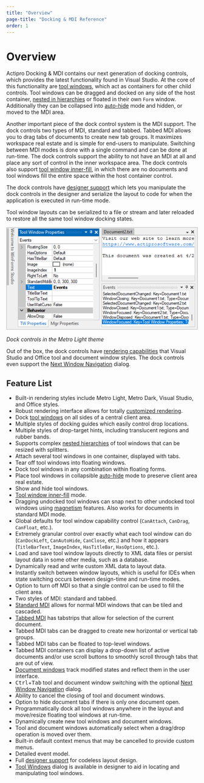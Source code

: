 ```yaml
---
title: "Overview"
page-title: "Docking & MDI Reference"
order: 1
---
```

# Overview

Actipro Docking & MDI contains our next generation of docking controls, which provides the latest functionality found in Visual Studio.  At the core of this functionality are [tool windows](tool-windows.md), which act as containers for other child controls.  Tool windows can be dragged and docked on any side of the host container, [nested in hierarchies](complex-hierarchies.md) or floated in their own `Form` window.  Additionally they can be collapsed into [auto-hide](auto-hide.md) mode and hidden, or moved to the MDI area.

Another important piece of the dock control system is the MDI support.  The dock controls two types of MDI, standard and tabbed.  Tabbed MDI allows you to drag tabs of documents to create new tab groups.  It maximizes workspace real estate and is simple for end-users to manipulate.  Switching between MDI modes is done with a single command and can be done at run-time.  The dock controls support the ability to not have an MDI at all and place any sort of control in the inner workspace area.  The dock controls also support [tool window inner-fill](tool-window-inner-fill.md), in which there are no documents and tool windows fill the entire space within the host container control.

The dock controls have [designer support](designer-support.md) which lets you manipulate the dock controls in the designer and serialize the layout to code for when the application is executed in run-time mode.

Tool window layouts can be serialized to a file or stream and later reloaded to restore all the same tool window docking states.

![Screenshot](images/dock-controls-metro-light.png)

*Dock controls in the Metro Light theme*

Out of the box, the dock controls have [rendering capabilities](extensible-rendering.md) that Visual Studio and Office tool and document window styles.  The dock controls even support the [Next Window Navigation](next-window-navigation.md) dialog.

## Feature List

- Built-in rendering styles include Metro Light, Metro Dark, Visual Studio, and Office styles.
- Robust rendering interface allows for totally [customized rendering](extensible-rendering.md).
- Dock [tool windows](tool-windows.md) on all sides of a central client area.
- Multiple styles of docking guides which easily control drop locations.
- Multiple styles of drop-target hints, including translucent regions and rubber bands.
- Supports complex [nested hierarchies](complex-hierarchies.md) of tool windows that can be resized with splitters.
- Attach several tool windows in one container, displayed with tabs.
- Tear off tool windows into floating windows.
- Dock tool windows in any combination within floating forms.
- Place tool windows in collapsible [auto-hide](auto-hide.md) mode to preserve client area real estate.
- Show and hide tool windows.
- [Tool window inner-fill](tool-window-inner-fill.md) mode.
- Dragging undocked tool windows can snap next to other undocked tool windows using [magnetism](magnetism.md) features.  Also works for documents in standard MDI mode.
- Global defaults for tool window capability control (`CanAttach`, `CanDrag`, `CanFloat`, etc.).
- Extremely granular control over exactly what each tool window can do (`CanDockLeft`, `CanAutoHide`, `CanClose`, etc.) and how it appears (`TitleBarText`, `ImageIndex`, `HasTitleBar`, `HasOptions`, etc.).
- Load and save tool window layouts directly to XML data files or persist layout data in some other media, such as a database.
- Dynamically read and write custom XML data to layout data.
- Instantly switch between window layouts, which is useful for IDEs when state switching occurs between design-time and run-time modes.
- Option to turn off MDI so that a single control can be used to fill the client area.
- Two styles of MDI: standard and tabbed.
- [Standard MDI](standard-mdi.md) allows for normal MDI windows that can be tiled and cascaded.
- [Tabbed MDI](tabbed-mdi.md) has tabstrips that allow for selection of the current document.
- Tabbed MDI tabs can be dragged to create new horizontal or vertical tab groups.
- Tabbed MDI tabs can be floated to top-level windows.
- Tabbed MDI containers can display a drop-down list of active documents and/or use scroll buttons to smoothly scroll through tabs that are out of view.
- [Document windows](document-windows.md) track modified states and reflect them in the user interface.
- <kbd>Ctrl</kbd>+<kbd>Tab</kbd> tool and document window switching with the optional [Next Window Navigation](next-window-navigation.md) dialog.
- Ability to cancel the closing of tool and document windows.
- Option to hide document tabs if there is only one document open.
- Programmatically dock all tool windows anywhere in the layout and move/resize floating tool windows at run-time.
- Dynamically create new tool windows and document windows.
- Tool and document windows automatically select when a drag/drop operation is moved over them.
- Built-in default context menus that may be cancelled to provide custom menus.
- Detailed event model.
- Full [designer support](designer-support.md) for codeless layout design.
- [Tool Windows](designer-support.md) dialog is available in designer to aid in locating and manipulating tool windows.
